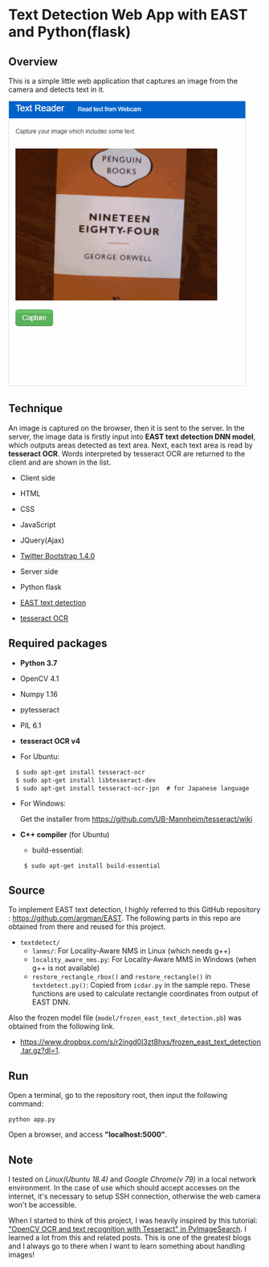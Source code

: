 # Text Detection Web App with EAST and Python(flask)

## Overview

This is a simple little web application that captures an image from the camera and detects text in it.

<img src="TextDetectApp_afifth.gif" style="border: 1px dotted #c0c0c0;">

## Technique

An image is captured on the browser, then it is sent to the server. In the server, the image data is firstly input into **EAST text detection DNN model**, which outputs areas detected as text area. Next, each text area is read by **tesseract OCR**. Words interpreted by tesseract OCR are returned to the client and are shown in the list.

- Client side
 - HTML
 - CSS
 - JavaScript
 - JQuery(Ajax)
 - [Twitter Bootstrap 1.4.0](https://getbootstrap.com/1.4.0/)


- Server side
 - Python flask
 - [EAST text detection](https://arxiv.org/pdf/1704.03155v2.pdf)
 - [tesseract OCR](https://github.com/tesseract-ocr/tesseract/blob/master/doc/tesseract.1.asc)


## Required packages

- **Python 3.7**

 - OpenCV 4.1
 - Numpy 1.16
 - pytesseract
 - PIL 6.1


- **tesseract OCR v4**

 - For Ubuntu:
 ```
   $ sudo apt-get install tesseract-ocr
   $ sudo apt-get install libtesseract-dev
   $ sudo apt-get install tesseract-ocr-jpn  # for Japanese language
 ```
 - For Windows:

    Get the installer from https://github.com/UB-Mannheim/tesseract/wiki

- **C++ compiler** (for Ubuntu)

  - build-essential:
  ```
   $ sudo apt-get install build-essential
  ```

## Source

To implement EAST text detection, I highly referred to this GitHub repository : https://github.com/argman/EAST. The following parts in this repo are obtained from there and reused for this project.

- `textdetect/`
  - `lanms/`: For Locality-Aware NMS in Linux (which needs g++)
  - `locality_aware_nms.py`: For Locality-Aware MMS in Windows (when g++ is not available)
  - `restore_rectangle_rbox()` and `restore_rectangle()` in `textdetect.py()`: Copied from `icdar.py` in the sample repo. These functions are used to calculate rectangle coordinates from output of EAST DNN.

Also the frozen model file (`model/frozen_east_text_detection.pb`) was obtained from the following link.
 - https://www.dropbox.com/s/r2ingd0l3zt8hxs/frozen_east_text_detection.tar.gz?dl=1.



## Run

Open a terminal, go to the repository root, then input the following command:
```
python app.py
```

Open a browser, and access **"localhost:5000"**.

## Note

I tested on *Linux(Ubuntu 18.4)* and *Google Chrome(v 79)* in a local network environment. In the case of use which should accept accesses on the internet, it's necessary to setup SSH connection, otherwise the web camera won't be accessible.

When I started to think of this project, I was heavily inspired by this tutorial: ["OpenCV OCR and text recognition with Tesseract" in PyImageSearch](https://www.pyimagesearch.com/2018/09/17/opencv-ocr-and-text-recognition-with-tesseract/). I learned a lot from this and related posts. This is one of the greatest blogs and I always go to there when I want to learn something about handling images!
